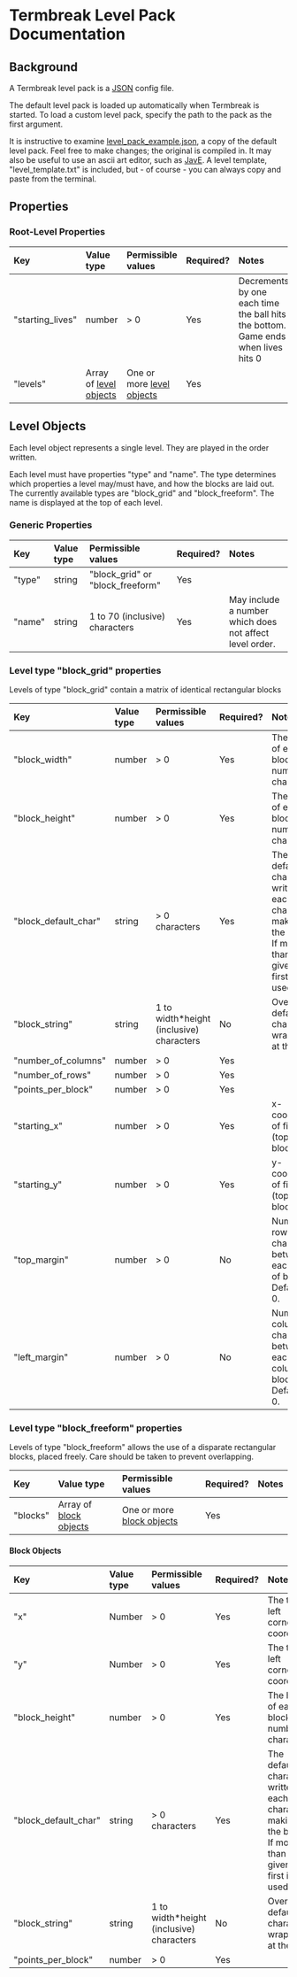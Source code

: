 Termbreak Level Pack Documentation
==================================

Background
----------

A Termbreak level pack is a [JSON](http://en.wikipedia.org/wiki/JSON) config file.

The default level pack is loaded up automatically when Termbreak is started. To load a custom level pack, specify the path to the pack as the first argument.

It is instructive to examine [level_pack_example.json](https://github.com/ElliotLockerman/termbreak/blob/master/level_pack_example.json), a copy of the default level pack. Feel free to make changes; the original is compiled in. It may also be useful to use an ascii art editor, such as [JavE](http://www.jave.de/). A level template, "level_template.txt" is included, but - of course - you can always copy and paste from the terminal. 

Properties
----------

### Root-Level Properties

|Key|Value type|Permissible values|Required?|Notes|
|:--|:---------|:-----------------|:--------|:----|
|"starting\_lives"|number|\> 0|Yes|Decrements by one each time the ball hits the bottom. Game ends when lives hits 0|
|"levels"|Array of [level objects](#level_objects)|One or more [level objects](#level_objects)|Yes||

Level Objects
-------------

Each level object represents a single level. They are played in the order written.

Each level must have properties "type" and "name". The type determines which properties a level may/must have, and how the blocks are laid out. The currently available types are "block\_grid" and "block\_freeform". The name is displayed at the top of each level.

### Generic Properties

|Key|Value type|Permissible values|Required?|Notes|
|:--|:---------|:-----------------|:--------|:----|
|"type"|string|"block\_grid" or "block\_freeform"|Yes||
|"name"|string|1 to 70 (inclusive) characters|Yes|May include a number which does not affect level order.|

### Level type "block\_grid" properties

Levels of type "block\_grid" contain a matrix of identical rectangular blocks

|Key|Value type|Permissible values|Required?|Notes|
|:--|:---------|:-----------------|:--------|:----|
|"block\_width"|number|\> 0|Yes|The width of each block, in number of characters|
|"block\_height"|number|\> 0|Yes|The height of each block, in number of characters|
|"block\_default\_char"|string|\> 0 characters|Yes|The default character written to each character making up the block. If more than one is given, the first is used|
|"block\_string"|string|1 to width\*height (inclusive) characters|No|Overwrites default characters, wrapping at the end|
|"number\_of\_columns"|number|\> 0|Yes||
|"number\_of\_rows"|number|\> 0|Yes||
|"points\_per\_block"|number|\> 0|Yes||
|"starting\_x"|number|\> 0|Yes|x-coordinate of first (top-left) block|
|"starting\_y"|number|\> 0|Yes|y-coordinate of first (top-left) block|
|"top\_margin"|number|\> 0|No|Number of rows of characters between each row of blocks. Default is 0.|
|"left\_margin"|number|\> 0|No|Number of columns of characters between each column of blocks. Default is 0.|

### Level type "block\_freeform" properties

Levels of type "block\_freeform" allows the use of a disparate rectangular blocks, placed freely. Care should be taken to prevent overlapping. 

|Key|Value type|Permissible values|Required?|Notes|
|:--|:---------|:-----------------|:--------|:----|
|"blocks"|Array of [block objects](#block_objects)|One or more [block objects](#block_objects)|Yes||

#### Block Objects
|Key|Value type|Permissible values|Required?|Notes|
|:--|:---------|:-----------------|:--------|:----|
|"x"|Number|\> 0|Yes|The top-left corner's x coordinate|
|"y"|Number|\> 0|Yes|The top-left corner's y coordinate|
|"block\_height"|number|\> 0|Yes|The height of each block, in number of characters|
|"block\_default\_char"|string|\> 0 characters|Yes|The default character written to each character making up the block. If more than one is given, the first is used|
|"block\_string"|string|1 to width\*height (inclusive) characters|No|Overwrites default characters, wrapping at the end|
|"points\_per\_block"|number|\> 0|Yes||
